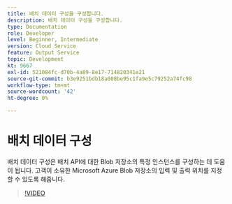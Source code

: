 ```yaml
---
title: 배치 데이터 구성을 구성합니다.
description: 배치 데이터 구성을 구성합니다.
type: Documentation
role: Developer
level: Beginner, Intermediate
version: Cloud Service
feature: Output Service
topic: Development
kt: 9667
exl-id: 521084fc-d70b-4a89-8e17-714820341e21
source-git-commit: b3e9251bdb18a008be95c1fa9e5c79252a74fc98
workflow-type: tm+mt
source-wordcount: '42'
ht-degree: 0%

---
```


# 배치 데이터 구성

배치 데이터 구성은 배치 API에 대한 Blob 저장소의 특정 인스턴스를 구성하는 데 도움이 됩니다. 고객이 소유한 Microsoft Azure Blob 저장소의 입력 및 출력 위치를 지정할 수 있도록 해줍니다.

>[!VIDEO](https://video.tv.adobe.com/v/340128?quality=12&learn=on)
